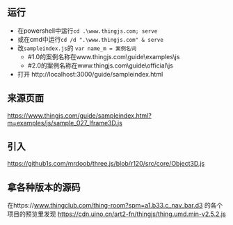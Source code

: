 ## 运行
- 在powershell中运行`cd .\www.thingjs.com; serve`
- 或在cmd中运行`cd /d ".\www.thingjs.com" & serve`
- 改`sampleindex.js`的 `var name_m = 案例名词` 
    - #1.0的案例名称在www.thingjs.com\guide\examples\js
    - #2.0的案例名称在www.thingjs.com\guide\official\js
- 打开 http://localhost:3000/guide/sampleindex.html



## 来源页面
https://www.thingjs.com/guide/sampleindex.html?m=examples/js/sample_027_Iframe3D.js

## 引入
https://github1s.com/mrdoob/three.js/blob/r120/src/core/Object3D.js


## 拿各种版本的源码
在https://www.thingclub.com/thing-room?spm=a1.b33.c_nav_bar.d3
的各个项目的预览里发现
https://cdn.uino.cn/art2-fn/thingjs/thing.umd.min-v2.5.2.js

